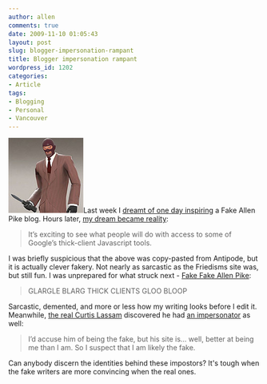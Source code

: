 ```yaml
---
author: allen
comments: true
date: 2009-11-10 01:05:43
layout: post
slug: blogger-impersonation-rampant
title: Blogger impersonation rampant
wordpress_id: 1202
categories:
- Article
tags:
- Blogging
- Personal
- Vancouver
---
```


![An artist's impression of what a fake blogger would look like.](/images/wp-uploads/2009/11/fake_blogger.jpg)Last week I [dreamt of one day inspiring](http://www.antipode.ca/2009/friedisms/) a Fake Allen Pike blog. Hours later, [my dream became reality](http://fakeallenpike.tumblr.com/):


> It’s exciting to see what people will do with access to some of Google’s thick-client Javascript tools.


I was briefly suspicious that the above was copy-pasted from Antipode, but it is actually clever fakery. Not nearly as sarcastic as the Friedisms site was, but still fun. I was unprepared for what struck next - [Fake Fake Allen Pike](http://fakefakeallenpike.tumblr.com/):


> GLARGLE BLARG THICK CLIENTS GLOO BLOOP


Sarcastic, demented, and more or less how my writing looks before I edit it. Meanwhile, [the real Curtis Lassam](http://realcurtislassam.tumblr.com/) discovered he had [an impersonator](http://www.curtis.lassam.net/?p=979) as well:


> I’d accuse him of being the fake, but his site is… well, better at being me than I am. So I suspect that I am likely the fake.


Can anybody discern the identities behind these impostors? It's tough when the fake writers are more convincing when the real ones.
